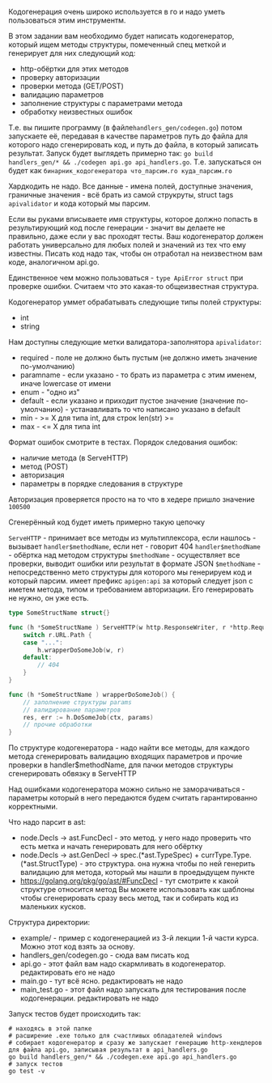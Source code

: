Кодогенерация очень широко используется в го и надо уметь пользоваться этим инструментм.

В этом задании вам необходимо будет написать кодогенератор, который ищем методы структуры, помеченный спец меткой и генерирует для них следующий код:
* http-обёртки для этих методов
* проверку авторизации
* проверки метода (GET/POST)
* валидацию параметров
* заполнение структуры с параметрами метода
* обработку неизвестных ошибок

Т.е. вы пишите программу (в файле`handlers_gen/codegen.go`) потом запускаете её, передавая в качестве параметров путь до файла для которого надо сгенерировать код, и путь до файла, в который записать результат. Запуск будет выглядеть примерно так: `go build handlers_gen/* && ./codegen api.go api_handlers.go`. Т.е. запускаться он будет как `бинарник_кодогенератора что_парсим.го куда_парсим.го`

Хардкодить не надо. Все данные - имена полей, доступные значения, граничные значения - всё брать из самой струкруты, struct tags `apivalidator` и кода который мы парсим. 

Если вы руками вписываете имя структуры, которое должно попасть в результирующий код после генерации - значит вы делаете не правильно, даже если у вас проходят тесты. Ваш кодогенератор должен работать универсально для любых полей и значений из тех что ему известны. Писать код надо так, чтобы он отработал на неизвестном вам коде, аналогичном api.go.

Единственное чем можно пользоваться - `type ApiError struct` при проверке ошибки. Cчитаем что это какая-то общеизвестная структура.

Кодогенератор уммет обрабатывать следующие типы полей структуры:
* int
* string

Нам доступны следующие метки валидатора-заполнятора `apivalidator`:
* required - поле не должно быть пустым (не должно иметь значение по-умолчанию)
* paramname - если указано - то брать из параметра с этим именем, иначе lowercase от имени
* enum - "одно из"
* default - если указано и приходит пустое значение (значение по-умолчанию) - устанавливать то что написано указано в default
* min - >= X для типа int, для строк len(str) >=
* max - <= X для типа int

Формат ошибок смотрите в тестах. Порядок следования ошибок:
* наличие метода (в ServeHTTP)
* метод (POST)
* авторизация
* параметры в порядке следования в структуре

Авторизация проверяется просто на то что в хедере пришло значение `100500`

Сгенерённый код будет иметь примерно такую цепочку

`ServeHTTP` - принимает все методы из мультиплексора, если нашлось - вызывает `handler$methodName`, если нет - говорит 404
`handler$methodName` - обёртка над методом структуры `$methodName` - осуществляет все проверки, выводит ошибки или результат в формате JSON
`$methodName` - непосредственно мето структуры для которого мы генерируем код и который парсим. имеет префикс `apigen:api` за который следует json с иметем метода, типом и требованием авторизации. Его генерировать не нужно, он уже есть.

``` go
type SomeStructName struct{}

func (h *SomeStructName ) ServeHTTP(w http.ResponseWriter, r *http.Request) {
	switch r.URL.Path {
	case "...":
		h.wrapperDoSomeJob(w, r)
	default:
		// 404
	}
}

func (h *SomeStructName ) wrapperDoSomeJob() {
	// заполнение структуры params
	// валидирование параметров
	res, err := h.DoSomeJob(ctx, params)
	// прочие обработки
}
```

По структуре кодогенератора - надо найти все методы, для каждого метода сгенерировать валидацию входящих параметров и прочие проверки в handler$methodName, для пачки методов структуры сгенерировать обвязку в ServeHTTP

Над ошибками кодогенератора можно сильно не заморачиваться - параметры который в него передаются будем считать гарантированно корректными.

Что надо парсит в ast:
* node.Decls -> ast.FuncDecl - это метод. у него надо проверить что есть метка и начать генерировать для него обёртку
* node.Decls -> ast.GenDecl -> spec.(*ast.TypeSpec) + currType.Type.(*ast.StructType) - это структура. она нужна чтобы по ней генерить валидацию для метода, который мы нашли в проедыдущем пункте
* https://golang.org/pkg/go/ast/#FuncDecl - тут смотрите к какой структуре относится метод
Вы можете использовать как шаблоны чтобы сгенерировать сразу весь метод, так и собирать код из маленьких кусков.

Структура директории:
* example/ - пример с кодогенерацией из 3-й лекции 1-й части курса. Можно этот код взять за основу.
* handlers_gen/codegen.go - сюда вам писать код
* api.go - этот файл вам надо скармливать в кодогенератор. редактировать его не надо
* main.go - тут всё ясно. редактировать не надо
* main_test.go - этот файл надо запускать для тестирования  после кодогенерации. редактировать не надо

Запуск тестов будет происходить так:
``` shell
# находясь в этой папке
# расширение .exe только для счастливых обладателей windows
# собирает кодогенератор и сразу же запускает генерацию http-хендлеров для файла api.go, записывая результат в api_handlers.go
go build handlers_gen/* && ./codegen.exe api.go api_handlers.go
# запуск тестов
go test -v
```